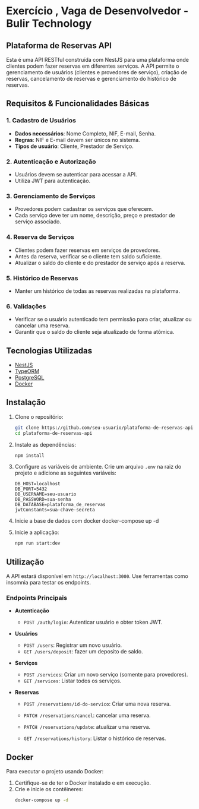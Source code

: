 
# Exercício , Vaga de Desenvolvedor - Bulir Technology

## Plataforma de Reservas API

Esta é uma API RESTful construída com NestJS para uma plataforma onde clientes podem fazer reservas em diferentes serviços. A API permite o gerenciamento de usuários (clientes e provedores de serviço), criação de reservas, cancelamento de reservas e gerenciamento do histórico de reservas.

## Requisitos & Funcionalidades Básicas

### 1. Cadastro de Usuários

- **Dados necessários**: Nome Completo, NIF, E-mail, Senha.
- **Regras**: NIF e E-mail devem ser únicos no sistema.
- **Tipos de usuário**: Cliente, Prestador de Serviço.

### 2. Autenticação e Autorização

- Usuários devem se autenticar para acessar a API.
- Utiliza JWT para autenticação.

### 3. Gerenciamento de Serviços

- Provedores podem cadastrar os serviços que oferecem.
- Cada serviço deve ter um nome, descrição, preço e prestador de serviço associado.

### 4. Reserva de Serviços

- Clientes podem fazer reservas em serviços de provedores.
- Antes da reserva, verificar se o cliente tem saldo suficiente.
- Atualizar o saldo do cliente e do prestador de serviço após a reserva.

### 5. Histórico de Reservas

- Manter um histórico de todas as reservas realizadas na plataforma.

### 6. Validações

- Verificar se o usuário autenticado tem permissão para criar, atualizar ou cancelar uma reserva.
- Garantir que o saldo do cliente seja atualizado de forma atômica.

## Tecnologias Utilizadas

- [NestJS](https://nestjs.com/)
- [TypeORM](https://typeorm.io/)
- [PostgreSQL](https://www.postgresql.org/)
- [Docker](https://www.docker.com/)

## Instalação

1. Clone o repositório:

   ```bash
   git clone https://github.com/seu-usuario/plataforma-de-reservas-api.git
   cd plataforma-de-reservas-api
   ```

2. Instale as dependências:

   ```bash
   npm install
   ```

3. Configure as variáveis de ambiente. Crie um arquivo `.env` na raiz do projeto e adicione as seguintes variáveis:

   ```plaintext
   DB_HOST=localhost
   DB_PORT=5432
   DB_USERNAME=seu-usuario
   DB_PASSWORD=sua-senha
   DB_DATABASE=plataforma_de_reservas
   jwtConstants=sua-chave-secreta
   ```

4. Inicie a base de dados com docker
   docker-compose up -d

5. Inicie a aplicação:
   ```bash
   npm run start:dev
   ```

## Utilização

A API estará disponível em `http://localhost:3000`. Use ferramentas como insomnia para testar os endpoints.

### Endpoints Principais

- **Autenticação**
  - `POST /auth/login`: Autenticar usuário e obter token JWT.
- **Usuários**

  - `POST /users`: Registrar um novo usuário.
  - `GET /users/deposit`: fazer um deposito de saldo.

- **Serviços**

  - `POST /services`: Criar um novo serviço (somente para provedores).
  - `GET /services`: Listar todos os serviços.

- **Reservas**

  - `POST /reservations/id-do-servico`: Criar uma nova reserva.
  - `PATCH /reservations/cancel`: cancelar uma reserva.
  - `PATCH /reservations/update`: atualizar uma reserva.

  - `GET /reservations/history`: Listar o histórico de reservas.

## Docker

Para executar o projeto usando Docker:

1. Certifique-se de ter o Docker instalado e em execução.
2. Crie e inicie os contêineres:
   ```bash
   docker-compose up -d
   ```
